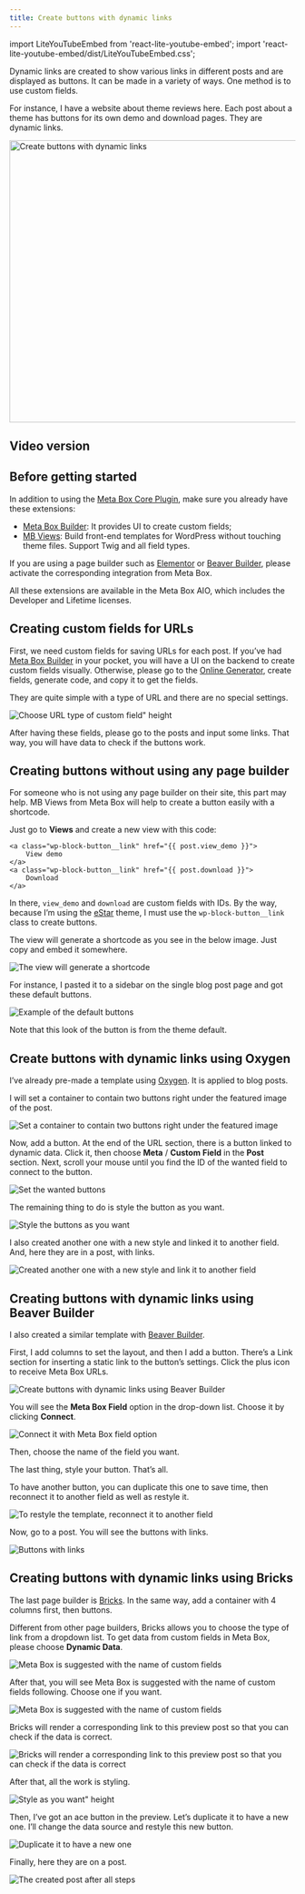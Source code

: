```yaml
---
title: Create buttons with dynamic links
---
```


import LiteYouTubeEmbed from 'react-lite-youtube-embed';
import 'react-lite-youtube-embed/dist/LiteYouTubeEmbed.css';

Dynamic links are created to show various links in different posts and are displayed as buttons. It can be made in a variety of ways. One method is to use custom fields.

For instance, I have a website about theme reviews here. Each post about a theme has buttons for its own demo and download pages. They are dynamic links.

<img alt="Create buttons with dynamic links" height="496" src="https://i.imgur.com/4eZDsXP.png" width="1000">

## Video version

<LiteYouTubeEmbed id='8sD-Lyy6-5c' />

## Before getting started

In addition to using the <a href="https://metabox.io/plugins/meta-box-builder/">Meta Box Core Plugin</a>, make sure you already have these extensions:

* <a href="https://metabox.io/plugins/meta-box-builder/">Meta Box Builder</a>: It provides UI to create custom fields;
* <a href="https://metabox.io/plugins/mb-views/">MB Views</a>: Build front-end templates for WordPress without touching theme files. Support Twig and all field types.

If you are using a page builder such as <a href="https://metabox.io/plugins/mb-elementor-integrator/">Elementor</a> or <a href="https://metabox.io/plugins/mb-elementor-integrator/">Beaver Builder</a>, please activate the corresponding integration from Meta Box.

All these extensions are available in the Meta Box AIO, which includes the Developer and Lifetime licenses.

## Creating custom fields for URLs

First, we need custom fields for saving URLs for each post. If you’ve had <a href="https://metabox.io/plugins/meta-box-builder/">Meta Box Builder</a> in your pocket, you will have a UI on the backend to create custom fields visually. Otherwise, please go to the <a href="https://metabox.io/online-generator/">Online Generator</a>, create fields, generate code, and copy it to get the fields.

They are quite simple with a type of URL and there are no special settings.

![Choose URL type of custom field" height](https://i.imgur.com/4YxJdnE.png)

After having these fields, please go to the posts and input some links. That way, you will have data to check if the buttons work.

## Creating buttons without using any page builder

For someone who is not using any page builder on their site, this part may help. MB Views from Meta Box will help to create a button easily with a shortcode.

Just go to **Views** and create a new view with this code:

```
<a class="wp-block-button__link" href="{{ post.view_demo }}">
    View demo
</a>
<a class="wp-block-button__link" href="{{ post.download }}">
    Download
</a>
```

In there, `view_demo` and `download` are custom fields with IDs. By the way, because I’m using the <a href="https://gretathemes.com/wordpress-themes/estar/">eStar</a> theme, I must use the `wp-block-button__link` class to create buttons.

The view will generate a shortcode as you see in the below image. Just copy and embed it somewhere.

![The view will generate a shortcode](https://i.imgur.com/wqfanwd.png")

For instance, I pasted it to a sidebar on the single blog post page and got these default buttons.

![Example of the default buttons](https://i.imgur.com/KbrVNak.png)

Note that this look of the button is from the theme default.

## Create buttons with dynamic links using Oxygen

I’ve already pre-made a template using <a href="https://oxygenbuilder.com/">Oxygen</a>. It is applied to blog posts.

I will set a container to contain two buttons right under the featured image of the post.

![Set a container to contain two buttons right under the featured image](https://i.imgur.com/Vk9dVOF.png)

Now, add a button. At the end of the URL section, there is a button linked to dynamic data. Click it, then choose **Meta** / **Custom** **Field** in the **Post** section. Next, scroll your mouse until you find the ID of the wanted field to connect to the button.

![Set the wanted buttons](https://i.imgur.com/0MnXzkH.png)

The remaining thing to do is style the button as you want.

![Style the buttons as you want](https://i.imgur.com/mpf6wGt.png)

I also created another one with a new style and linked it to another field. And, here they are in a post, with links.

![Created another one with a new style and link it to another field](https://i.imgur.com/VGaSsEY.png)

## Creating buttons with dynamic links using Beaver Builder

I also created a similar template with <a href="https://www.wpbeaverbuilder.com/">Beaver Builder</a>.

First, I add columns to set the layout, and then I add a button. There’s a Link section for inserting a static link to the button’s settings. Click the plus icon to receive Meta Box URLs.

![Create buttons with dynamic links using Beaver Builder](https://i.imgur.com/STX2ztz.png)

You will see the **Meta Box Field** option in the drop-down list. Choose it by clicking **Connect**.

![Connect it with Meta Box field option](https://I.imgur.com/Y8DWp57.png)

Then, choose the name of the field you want.

The last thing, style your button. That’s all.

To have another button, you can duplicate this one to save time, then reconnect it to another field as well as restyle it.

![To restyle the template, reconnect it to another field](https://i.imgur.com/HBwcQAD.png)

Now, go to a post. You will see the buttons with links.

![Buttons with links](https://i.imgur.com/yjgAJo7.png)

## Creating buttons with dynamic links using Bricks

The last page builder is <a href="https://bricksbuilder.io/">Bricks</a>. In the same way, add a container with 4 columns first, then buttons.

Different from other page builders, Bricks allows you to choose the type of link from a dropdown list. To get data from custom fields in Meta Box, please choose **Dynamic Data**.

![Meta Box is suggested with the name of custom fields](https://i.imgur.com/8AuikQQ.png)

After that, you will see Meta Box is suggested with the name of custom fields following. Choose one if you want.

![Meta Box is suggested with the name of custom fields](https://i.imgur.com/WtMoWZg.png)

Bricks will render a corresponding link to this preview post so that you can check if the data is correct.

![Bricks will render a corresponding link to this preview post so that you can check if the data is correct](https://i.imgur.com/0OxPFAB.png)

After that, all the work is styling.

![Style as you want" height](https://i.imgur.com/7c2FqO2.png)

Then, I’ve got an ace button in the preview. Let’s duplicate it to have a new one. I’ll change the data source and restyle this new button.

![Duplicate it to have a new one](https://i.imgur.com/xA5IPOO.png)

Finally, here they are on a post.

![The created post after all steps](https://i.imgur.com/1m0k62M.png)
